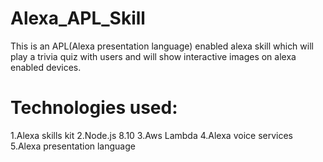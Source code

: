 # Alexa_APL_Skill
This is an APL(Alexa presentation language) enabled alexa skill which will play a trivia quiz with users and will show interactive images on alexa enabled devices.
# Technologies used:
1.Alexa skills kit
2.Node.js 8.10
3.Aws Lambda
4.Alexa voice services
5.Alexa presentation language
